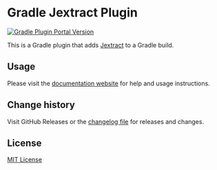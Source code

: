 # Gradle Jextract Plugin

[![Gradle Plugin Portal Version](https://img.shields.io/gradle-plugin-portal/v/de.infolektuell.jextract)](https://plugins.gradle.org/plugin/de.infolektuell.jextract)

This is a Gradle plugin that adds [Jextract] to a Gradle build. 

## Usage

Please visit the [documentation website] for help and usage instructions.

## Change history

Visit GitHub Releases or the [changelog file](CHANGELOG.md) for releases and changes.

## License

[MIT License](LICENSE.txt)

[jextract]: https://jdk.java.net/jextract/
[documentation website]: https://infolektuell.github.io/gradle-jextract/
